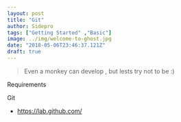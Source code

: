```yaml
---
layout: post
title: "Git"
author: Sidepro
tags: ["Getting Started" ,"Basic"]
image: ../img/welcome-to-ghost.jpg
date: "2018-05-06T23:46:37.121Z"
draft: true
---
```


>Even a monkey can develop , but lests try not to be  :) 


Requirements 

Git
- https://lab.github.com/ 

